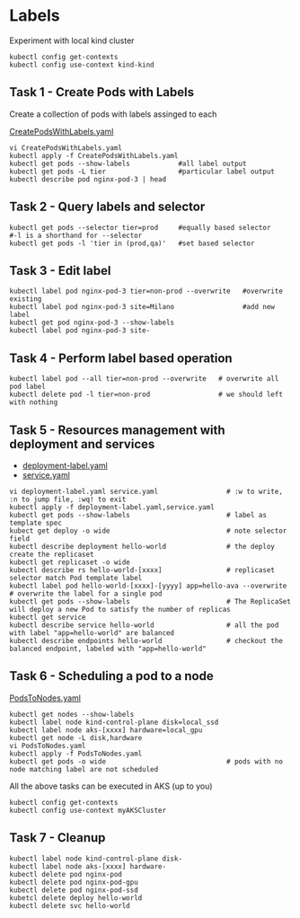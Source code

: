 # Labels

Experiment with local kind cluster

```
kubectl config get-contexts
kubectl config use-context kind-kind
```

## Task 1 - Create Pods with Labels

Create a collection of pods with labels assinged to each

[CreatePodsWithLabels.yaml](https://github.com/YeffaDev/learn-kubernetes-brownbag/blob/master/lab/yaml/06.CreatePodsWithLabels.yaml)

```
vi CreatePodsWithLabels.yaml
kubectl apply -f CreatePodsWithLabels.yaml
kubectl get pods --show-labels            #all label output
kubectl get pods -L tier                  #particular label output
kubectl describe pod nginx-pod-3 | head
```

## Task 2 - Query labels and selector 

```
kubectl get pods --selector tier=prod     #equally based selector
#-l is a shorthand for --selector
kubectl get pods -l 'tier in (prod,qa)'   #set based selector
```

## Task 3 - Edit label

```
kubectl label pod nginx-pod-3 tier=non-prod --overwrite   #overwrite existing
kubectl label pod nginx-pod-3 site=Milano                 #add new label
kubectl get pod nginx-pod-3 --show-labels
kubectl label pod nginx-pod-3 site-
```

## Task 4 - Perform label based operation

```
kubectl label pod --all tier=non-prod --overwrite   # overwrite all pod label
kubectl delete pod -l tier=non-prod                 # we should left with nothing
```

## Task 5 - Resources management with deployment and services

- [deployment-label.yaml](https://github.com/YeffaDev/learn-kubernetes-brownbag/blob/master/lab/yaml/06.deployment-label.yaml)
- [service.yaml](https://github.com/YeffaDev/learn-kubernetes-brownbag/blob/master/lab/yaml/06.service.yaml)

```
vi deployment-label.yaml service.yaml                 # :w to write, :n to jump file, :wq! to exit
kubectl apply -f deployment-label.yaml,service.yaml
kubectl get pods --show-labels                        # label as template spec
kubect get deploy -o wide                             # note selector field
kubectl describe deployment hello-world               # the deploy create the replicaset
kubectl get replicaset -o wide
kubectl describe rs hello-world-[xxxx]                # replicaset selector match Pod template label
kubectl label pod hello-world-[xxxx]-[yyyy] app=hello-ava --overwrite # overwrite the label for a single pod
kubectl get pods --show-labels                        # The ReplicaSet will deploy a new Pod to satisfy the number of replicas
kubectl get service
kubectl describe service hello-world                  # all the pod with label "app=hello-world" are balanced
kubectl describe endpoints hello-world                # checkout the balanced endpoint, labeled with "app=hello-world"
```

## Task 6 - Scheduling a pod to a node

[PodsToNodes.yaml](https://github.com/YeffaDev/learn-kubernetes-brownbag/blob/master/lab/yaml/06.PodsToNodes.yaml)

```
kubectl get nodes --show-labels
kubectl label node kind-control-plane disk=local_ssd
kubectl label node aks-[xxxx] hardware=local_gpu
kubectl get node -L disk,hardware
vi PodsToNodes.yaml
kubectl apply -f PodsToNodes.yaml
kubectl get pods -o wide                              # pods with no node matching label are not scheduled
```

All the above tasks can be executed in AKS (up to you)

```
kubectl config get-contexts
kubectl config use-context myAKSCluster
```

## Task 7 - Cleanup

```
kubectl label node kind-control-plane disk-
kubectl label node aks-[xxxx] hardware-
kubectl delete pod nginx-pod
kubectl delete pod nginx-pod-gpu
kubectl delete pod nginx-pod-ssd
kubetcl delete deploy hello-world
kubectl delete svc hello-world 
```
